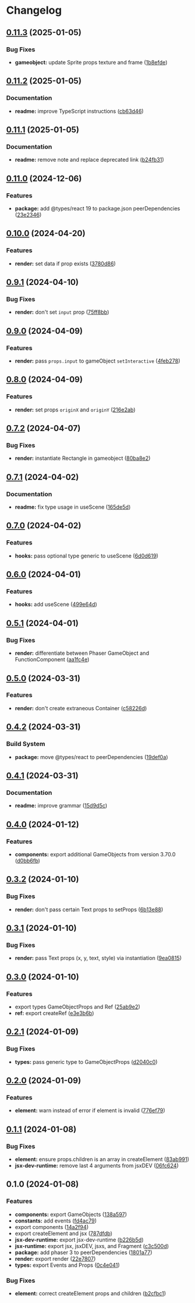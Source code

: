 # Changelog

## [0.11.3](https://github.com/remarkablegames/phaser-jsx/compare/v0.11.2...v0.11.3) (2025-01-05)


### Bug Fixes

* **gameobject:** update Sprite props texture and frame ([1b8efde](https://github.com/remarkablegames/phaser-jsx/commit/1b8efde5ef6bb6676bc1e7af727a7d2cba2cafa1))

## [0.11.2](https://github.com/remarkablegames/phaser-jsx/compare/v0.11.1...v0.11.2) (2025-01-05)


### Documentation

* **readme:** improve TypeScript instructions ([cb63d46](https://github.com/remarkablegames/phaser-jsx/commit/cb63d469d4816226183f099040fd30830d5ae2bb))

## [0.11.1](https://github.com/remarkablegames/phaser-jsx/compare/v0.11.0...v0.11.1) (2025-01-05)


### Documentation

* **readme:** remove note and replace deprecated link ([b24fb31](https://github.com/remarkablegames/phaser-jsx/commit/b24fb31b0b8c29c3a1a1d077764b08040578fc64))

## [0.11.0](https://github.com/remarkablegames/phaser-jsx/compare/v0.10.0...v0.11.0) (2024-12-06)


### Features

* **package:** add @types/react 19 to package.json peerDependencies ([23e2346](https://github.com/remarkablegames/phaser-jsx/commit/23e234698c32a7c3dbfe95b5316db4c4d5206722))

## [0.10.0](https://github.com/remarkablegames/phaser-jsx/compare/v0.9.1...v0.10.0) (2024-04-20)


### Features

* **render:** set data if prop exists ([3780d86](https://github.com/remarkablegames/phaser-jsx/commit/3780d86e1d0653430dec8f2ea79303aad20e9616))

## [0.9.1](https://github.com/remarkablegames/phaser-jsx/compare/v0.9.0...v0.9.1) (2024-04-10)


### Bug Fixes

* **render:** don't set `input` prop ([75ff8bb](https://github.com/remarkablegames/phaser-jsx/commit/75ff8bb053905097c06fee683a9331fbdb63368a))

## [0.9.0](https://github.com/remarkablegames/phaser-jsx/compare/v0.8.0...v0.9.0) (2024-04-09)


### Features

* **render:** pass `props.input` to gameObject `setInteractive` ([4feb278](https://github.com/remarkablegames/phaser-jsx/commit/4feb2785356ec7c55e9ada05189ea3d2b84f8897))

## [0.8.0](https://github.com/remarkablegames/phaser-jsx/compare/v0.7.2...v0.8.0) (2024-04-09)


### Features

* **render:** set props `originX` and `originY` ([216e2ab](https://github.com/remarkablegames/phaser-jsx/commit/216e2ab365ee12f7bae2c79192138f4ee4b8f726))

## [0.7.2](https://github.com/remarkablegames/phaser-jsx/compare/v0.7.1...v0.7.2) (2024-04-07)


### Bug Fixes

* **render:** instantiate Rectangle in gameobject ([80ba8e2](https://github.com/remarkablegames/phaser-jsx/commit/80ba8e2cd221bb2e7254ee179d055160e777cd90))

## [0.7.1](https://github.com/remarkablegames/phaser-jsx/compare/v0.7.0...v0.7.1) (2024-04-02)


### Documentation

* **readme:** fix type usage in useScene ([165de5d](https://github.com/remarkablegames/phaser-jsx/commit/165de5ddfcf2a24798b29fcdadebe97cbfabcd70))

## [0.7.0](https://github.com/remarkablegames/phaser-jsx/compare/v0.6.0...v0.7.0) (2024-04-02)


### Features

* **hooks:** pass optional type generic to useScene ([6d0d619](https://github.com/remarkablegames/phaser-jsx/commit/6d0d619e3158429be34c86ec1f107bb9bdc964d8))

## [0.6.0](https://github.com/remarkablegames/phaser-jsx/compare/v0.5.1...v0.6.0) (2024-04-01)


### Features

* **hooks:** add useScene ([499e64d](https://github.com/remarkablegames/phaser-jsx/commit/499e64dbcdd953b075a00b98d983983ac0c9421d))

## [0.5.1](https://github.com/remarkablegames/phaser-jsx/compare/v0.5.0...v0.5.1) (2024-04-01)


### Bug Fixes

* **render:** differentiate between Phaser GameObject and FunctionComponent ([aa1fc4e](https://github.com/remarkablegames/phaser-jsx/commit/aa1fc4e9c99cf21263541854c968d485295701ab))

## [0.5.0](https://github.com/remarkablegames/phaser-jsx/compare/v0.4.2...v0.5.0) (2024-03-31)


### Features

* **render:** don't create extraneous Container ([c58226d](https://github.com/remarkablegames/phaser-jsx/commit/c58226d1f06b9c51fd1bc410bc11d8b5509c10a6))

## [0.4.2](https://github.com/remarkablegames/phaser-jsx/compare/v0.4.1...v0.4.2) (2024-03-31)


### Build System

* **package:** move @types/react to peerDependencies ([19def0a](https://github.com/remarkablegames/phaser-jsx/commit/19def0af25bc84ca712d9d84ae98986ce3f7411a))

## [0.4.1](https://github.com/remarkablegames/phaser-jsx/compare/v0.4.0...v0.4.1) (2024-03-31)


### Documentation

* **readme:** improve grammar ([15d9d5c](https://github.com/remarkablegames/phaser-jsx/commit/15d9d5cfa279a0fc45b757930c3feee5e771eaa3))

## [0.4.0](https://github.com/remarkablegames/phaser-jsx/compare/v0.3.2...v0.4.0) (2024-01-12)


### Features

* **components:** export additional GameObjects from version 3.70.0 ([d0bb6fb](https://github.com/remarkablegames/phaser-jsx/commit/d0bb6fb22b26270d7652516f4f653cce60810f6f))

## [0.3.2](https://github.com/remarkablegames/phaser-jsx/compare/v0.3.1...v0.3.2) (2024-01-10)


### Bug Fixes

* **render:** don't pass certain Text props to setProps ([6b13e88](https://github.com/remarkablegames/phaser-jsx/commit/6b13e884dafd2347ad1cd554a36233045a52cb10))

## [0.3.1](https://github.com/remarkablegames/phaser-jsx/compare/v0.3.0...v0.3.1) (2024-01-10)


### Bug Fixes

* **render:** pass Text props (x, y, text, style) via instantiation ([9ea0815](https://github.com/remarkablegames/phaser-jsx/commit/9ea0815a077c716b5883992d3514722516ae23fc))

## [0.3.0](https://github.com/remarkablegames/phaser-jsx/compare/v0.2.1...v0.3.0) (2024-01-10)


### Features

* export types GameObjectProps and Ref ([25ab9e2](https://github.com/remarkablegames/phaser-jsx/commit/25ab9e2a7844fddf43abd0ecc99330b94bad598a))
* **ref:** export createRef ([e3e3b6b](https://github.com/remarkablegames/phaser-jsx/commit/e3e3b6ba7bea0d9e6b28e44ac95416a747d65f64))

## [0.2.1](https://github.com/remarkablegames/phaser-jsx/compare/v0.2.0...v0.2.1) (2024-01-09)


### Bug Fixes

* **types:** pass generic type to GameObjectProps ([d2040c0](https://github.com/remarkablegames/phaser-jsx/commit/d2040c06c7acb03aa7f5b4c52c311b307f5a2e02))

## [0.2.0](https://github.com/remarkablegames/phaser-jsx/compare/v0.1.1...v0.2.0) (2024-01-09)


### Features

* **element:** warn instead of error if element is invalid ([776ef79](https://github.com/remarkablegames/phaser-jsx/commit/776ef79db55b9a9971dcecd352e47c8265ebf5d3))

## [0.1.1](https://github.com/remarkablegames/phaser-jsx/compare/v0.1.0...v0.1.1) (2024-01-08)


### Bug Fixes

* **element:** ensure props.children is an array in createElement ([83ab991](https://github.com/remarkablegames/phaser-jsx/commit/83ab991102898e2ebea0918ca3a0b2c16c476231))
* **jsx-dev-runtime:** remove last 4 arguments from jsxDEV ([06fc624](https://github.com/remarkablegames/phaser-jsx/commit/06fc624a17577839a71e10f453f69d83de08408d))

## 0.1.0 (2024-01-08)

### Features

- **components:** export GameObjects ([138a597](https://github.com/remarkablegames/phaser-jsx/commit/138a597dff5cbeb3f0b54967dbfb660d875cc185))
- **constants:** add events ([fd4ac79](https://github.com/remarkablegames/phaser-jsx/commit/fd4ac79c1b0d198bea4972030e098c0bf7b81be7))
- export components ([14a2f94](https://github.com/remarkablegames/phaser-jsx/commit/14a2f949436df647d7a7241a370db47867ccd81a))
- export createElement and jsx ([787dfdb](https://github.com/remarkablegames/phaser-jsx/commit/787dfdbc65c6019e505382380f920c0b5cef1990))
- **jsx-dev-runtime:** export jsx-dev-runtime ([b226b5d](https://github.com/remarkablegames/phaser-jsx/commit/b226b5de3d24b7e276c35ded7e960b6f8ff2524c))
- **jsx-runtime:** export jsx, jsxDEV, jsxs, and Fragment ([c3c500d](https://github.com/remarkablegames/phaser-jsx/commit/c3c500d39eb55e5b9a49542f54278bc87c7aaad1))
- **package:** add phaser 3 to peerDependencies ([1801a77](https://github.com/remarkablegames/phaser-jsx/commit/1801a77aeb6bb105ed463fba124c9fffdd8d5d8a))
- **render:** export render ([22e7807](https://github.com/remarkablegames/phaser-jsx/commit/22e78075ce8404aae566fd69b216ed1900075c3b))
- **types:** export Events and Props ([0c4e041](https://github.com/remarkablegames/phaser-jsx/commit/0c4e0411f7280076aabbc4c4e81cc47798470d82))

### Bug Fixes

- **element:** correct createElement props and children ([b2cfbc1](https://github.com/remarkablegames/phaser-jsx/commit/b2cfbc1db302fcf02b80d0182542d7085ef0bcfd))
